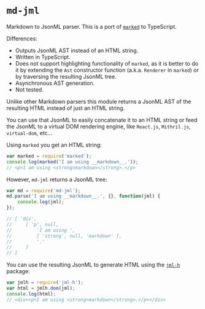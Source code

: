 # `md-jml`

Markdown to JsonML parser. This is a port of [`marked`](https://github.com/chjj/marked) to TypeScript.

Differences:

 - Outputs JsonML AST instead of an HTML string.
 - Written in TypeScript.
 - Does not support highlighting functionality of `marked`, as it is better
 to do it by extending the `Ast` constructor function (a.k.a. `Renderer` in `marked`) or
 by traversing the resulting JsonML tree.
 - Asynchronous AST generation.
 - Not tested.
 
Unlike other Markdown parsers this module returns a JsonML AST of the resulting
HTML instead of just an HTML string.

You can use that JsonML to easily concatenate it to an HTML string or
feed the JsonML to a virtual DOM rendering engine, like `React.js`, `Mithril.js`, `virtual-dom`, etc...

Using `marked` you get an HTML string:

```js
var marked = require('marked');
console.log(marked('I am using __markdown__.'));
// <p>I am using <strong>markdown</strong>.</p>
```

However, `md-jml` returns a JsonML tree:

```js
var md = require('md-jml');
md.parse('I am using __markdown__.', {}, function(jml) {
    console.log(jml);
});

// [ 'div',
//     [ 'p', null,
//         'I am using ',
//         [ 'strong', null, 'markdown' ],
//         '.'
//     ]
// ]
```

You can use the resulting JsonML to generate HTML using the [`jml-h`](http://www.npmjs.com/package/jml-h) package:

```js
var jmlh = require('jml-h');
var html = jmlh.dom(jml);
console.log(html);
// <div><p>I am using <strong>markdown</strong>.</p></div>
```
